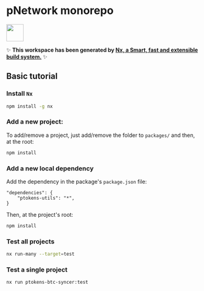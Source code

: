 # pNetwork monorepo

<a alt="Nx logo" href="https://nx.dev" target="_blank" rel="noreferrer"><img src="https://raw.githubusercontent.com/nrwl/nx/master/images/nx-logo.png" width="45"></a>

✨ **This workspace has been generated by [Nx, a Smart, fast and extensible build system.](https://nx.dev)** ✨


## Basic tutorial

### Install `Nx`

```bash
npm install -g nx
```

### Add a new project:

To add/remove a project, just add/remove the folder to `packages/` and then, at the root:

```bash
npm install
```

### Add a new local dependency

Add the dependency in the package's `package.json` file:

```
"dependencies": {
    "ptokens-utils": "*",
}
```

Then, at the project's root:

```bash
npm install
```

### Test all projects

```bash
nx run-many --target=test
```


### Test a single project

```bash
nx run ptokens-btc-syncer:test
```
